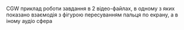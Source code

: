 CGW приклад роботи завдання в 2 відео-файлах, в одному з яких показано взаємодія з фігурою пересуванням пальця по екрану, а в іному аудіо сфера


